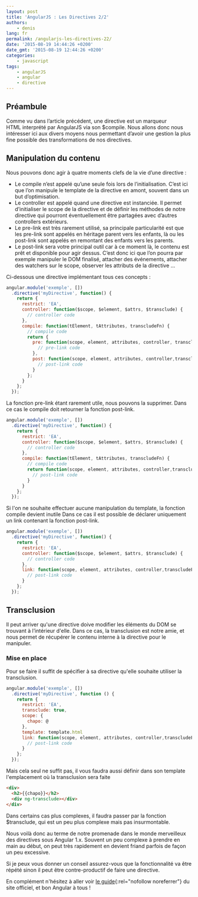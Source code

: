 ```yaml
---
layout: post
title: 'AngularJS : Les Directives 2/2'
authors:
    - denis
lang: fr
permalink: /angularjs-les-directives-22/
date: '2015-08-19 14:44:26 +0200'
date_gmt: '2015-08-19 12:44:26 +0200'
categories:
    - javascript
tags:
    - angularJS
    - angular
    - directive
---
```


## Préambule

Comme vu dans l’article précédent, une directive est un marqueur HTML interprété par AngularJS via son $compile.
Nous allons donc nous intéresser ici aux divers moyens nous permettant d’avoir une gestion la plus fine possible des
transformations de nos directives.

## Manipulation du contenu

Nous pouvons donc agir à quatre moments clefs de la vie d’une directive :

- Le compile n’est appelé qu’une seule fois lors de l’initialisation. C’est ici que l’on manipule le template de la
directive en amont, souvent dans un but d’optimisation.
- Le controller est appelé quand une directive est instanciée. Il permet d’initialiser le scope de la directive et de
définir les méthodes de notre directive qui pourront éventuellement être partagées avec d’autres controllers extérieurs.
- Le pre-link est très rarement utilisé, sa principale particularité est que les pre-link sont appelés en héritage parent
vers les enfants, là ou les post-link sont appelés en remontant des enfants vers les parents.
- Le post-link sera votre principal outil car à ce moment là, le contenu est prêt et disponible pour agir dessus.
C’est donc ici que l’on pourra par exemple manipuler le DOM finalisé, attacher des événements, attacher des watchers sur
le scope, observer les attributs de la directive ...

Ci-dessous une directive implémentant tous ces concepts :

```js
angular.module('exemple', [])
  .directive('myDirective', function() {
    return {
      restrict: 'EA',
      controller: function($scope, $element, $attrs, $transclude) {
        // controller code
      },
      compile: function(tElement, tAttributes, transcludeFn) {
        // compile code
        return {
          pre: function(scope, element, attributes, controller, transcludeFn) {
            // pre-link code
          },
          post: function(scope, element, attributes, controller,transcludeFn) {
            // post-link code
          }
        };
      }
    };  
  });
```

La fonction pre-link étant rarement utile, nous pouvons la supprimer. Dans ce cas le compile doit retourner la fonction
post-link.

```js
angular.module('exemple', [])
  .directive('myDirective', function() {
    return {
      restrict: 'EA',
      controller: function($scope, $element, $attrs, $transclude) {
        // controller code
      },
      compile: function(tElement, tAttributes, transcludeFn) {
        // compile code
        return function(scope, element, attributes, controller,transcludeFn) {
          // post-link code
        }
      }
    };  
  });
```

Si l'on ne souhaite effectuer aucune manipulation du template, la fonction compile devient inutile Dans ce cas il est
possible de déclarer uniquement un link contenant la fonction post-link.

```js
angular.module('exemple', [])
  .directive('myDirective', function() {
    return {
      restrict: 'EA',
      controller: function($scope, $element, $attrs, $transclude) {
        // controller code
      },
      link: function(scope, element, attributes, controller,transcludeFn) {
        // post-link code
      }
    };  
  });
```

## Transclusion

Il peut arriver qu'une directive doive modifier les éléments du DOM se trouvant à l’intérieur d'elle.
Dans ce cas, la transclusion est notre amie, et nous permet de récupérer le contenu interne à la directive pour le
manipuler.

### Mise en place

Pour se faire il suffit de spécifier à sa directive qu'elle souhaite utiliser la transclusion.

```js
angular.module('exemple', [])
  .directive('myDirective', function () {
    return {
      restrict: 'EA',
      transclude: true,
      scope: {
        chapo: @
      },
      template: template.html
      link: function(scope, element, attributes, controller,transcludeFn) {
        // post-link code
      }
    };  
  });
```

Mais cela seul ne suffit pas, il vous faudra aussi définir dans son template l'emplacement où la transclusion sera faite

```html
<div>
  <h2>{{chapo}}</h2>
  <div ng-transclude></div>
</div>
```

Dans certains cas plus complexes, il faudra passer par la fonction $transclude, qui est un peu plus complexe mais pas
insurmontable.

Nous voilà donc au terme de notre promenade dans le monde merveilleux des directives sous Angular 1.x. Souvent un peu
complexe à prendre en main au début, on peut très rapidement en devient friand parfois de façon un peu excessive.

Si je peux vous donner un conseil assurez-vous que la fonctionnalité va être répété sinon il peut être contre-productif
de faire une directive.

En complément n'hésitez à aller voir [le guide](https://docs.angularjs.org/guide/directive){:rel="nofollow noreferrer"} du site officiel, et bon
Angular à tous !
